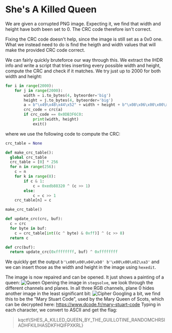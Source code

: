 
# She's A Killed Queen

We are given a corrupted PNG image. Expecting it, we find that width and height have both been set to 0. The CRC code therefore isn't correct.

Fixing the CRC code doesn't help, since the image is still set as a 0x0 one. What we instead need to do is find the heigth and width values that will make the provided CRC code correct.

We can fairly quickly bruteforce our way through this. We extract the IHDR info and write a script that tries inserting every possible width and height, compute the CRC and check if it matches. We try just up to 2000 for both width and height:

```python
for i in range(2000):
    for j in range(2000):
        width = i.to_bytes(4, byteorder='big')
        height = j.to_bytes(4, byteorder='big')
        a = b"\x49\x48\x44\x52" + width + height + b"\x08\x06\x00\x00\x00"
        crc_code = crc(a)
        if crc_code == 0x0DB3F6C0:
            print(width, height)
            exit()
```

where we use the following code to compute the CRC:

```python
crc_table = None

def make_crc_table():
  global crc_table
  crc_table = [0] * 256
  for n in range(256):
    c = n
    for k in range(8):
        if c & 1:
            c = 0xedb88320 ^ (c >> 1)
        else:
            c = c >> 1
    crc_table[n] = c

make_crc_table()

def update_crc(crc, buf):
  c = crc
  for byte in buf:
    c = crc_table[int((c ^ byte) & 0xff)] ^ (c >> 8)
  return c

def crc(buf):
  return update_crc(0xffffffff, buf) ^ 0xffffffff
```

We quickly get the output `b'\x00\x00\x04\xb0' b'\x00\x00\x02\xa3'` and we can insert those as the width and height in the image using `hexedit`.

The image is now repaired and can be opened. It just shows a painting of a queen:
![Queen](https://i.imgur.com/rW91umj.png)
Opening the image in `stegsolve`, we look through the different channels and planes. In all three RGB channels, plane 0 hides another image in the least significant bit:
![Cipher](https://i.imgur.com/5DqcFqv.png)
Googling a bit, we find this to be the "Mary Stuart Code", used by the Mary Queen of Scots, which can be decrypted here:
https://www.dcode.fr/mary-stuart-code
Typing in each character, we convert to ASCII and get the flag:

> kqctf{SHES_A_KILLED_QUEEN_BY_THE_GUILLOTINE_RANDOMCHRSIADHFKILIHASDKFHQIFPXKRL}
